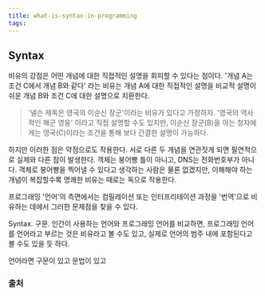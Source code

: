 ```yaml
---
title: what-is-syntax-in-programming
tags:
---
```

## Syntax
비유의 강점은 어떤 개념에 대한 직접적인 설명을 회피할 수 있다는 점이다. '개념 A는 조건 C에서 개념 B와 같다' 라는 비유는 개념 A에 대한 직접적인 설명을 비교적 설명이 쉬운 개념 B와 조건 C에 대한 설명으로 치환한다. 
> '넬슨 제독은 영국의 이순신 장군'이라는 비유가 있다고 가정하자. '영국의 역사적인 해군 영웅' 이라고 직접 설명할 수도 있지만, 이순신 장군(B)을 아는 청자에게는 영국(C)이라는 조건을 통해 보다 간결한 설명이 가능하다.

하지만 이러한 점은 약점으로도 작용한다. 서로 다른 두 개념을 연관짓게 되면 필연적으로 실제와 다른 점이 발생한다. 객체는 붕어빵 틀이 아니고, DNS는 전화번호부가 아니다. 객체로 붕어빵을 찍어낼 수 있다고 생각하는 사람은 물론 없겠지만, 이해해야 하는 개념이 복잡할수록 명쾌한 비유는 때로는 독으로 작용한다.

프로그래밍 '언어'의 측면에서는 컴필레이션 또는 인터프리테이션 과정을 '번역'으로 비유하는 데에서 그러한 문제점을 찾을 수 있다.


Syntax. 구문. 인간이 사용하는 언어와 프로그래밍 언어를 비교하면, 프로그래밍 언어를 언어라고 부르는 것은 비유라고 볼 수도 있고, 실제로 언어의 범주 내에 포함된다고 볼 수도 있을 듯 하다.

언어라면 구문이 있고 문법이 있고 
### 출처